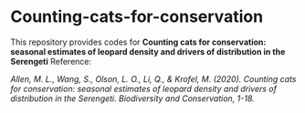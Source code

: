 # Counting-cats-for-conservation

This repository provides codes for **Counting cats for conservation: seasonal estimates of leopard density and drivers of distribution in the Serengeti**
Reference:

*Allen, M. L., Wang, S., Olson, L. O., Li, Q., & Krofel, M. (2020). Counting cats for conservation: seasonal estimates of leopard density and drivers of distribution in the Serengeti. Biodiversity and Conservation, 1-18.*
